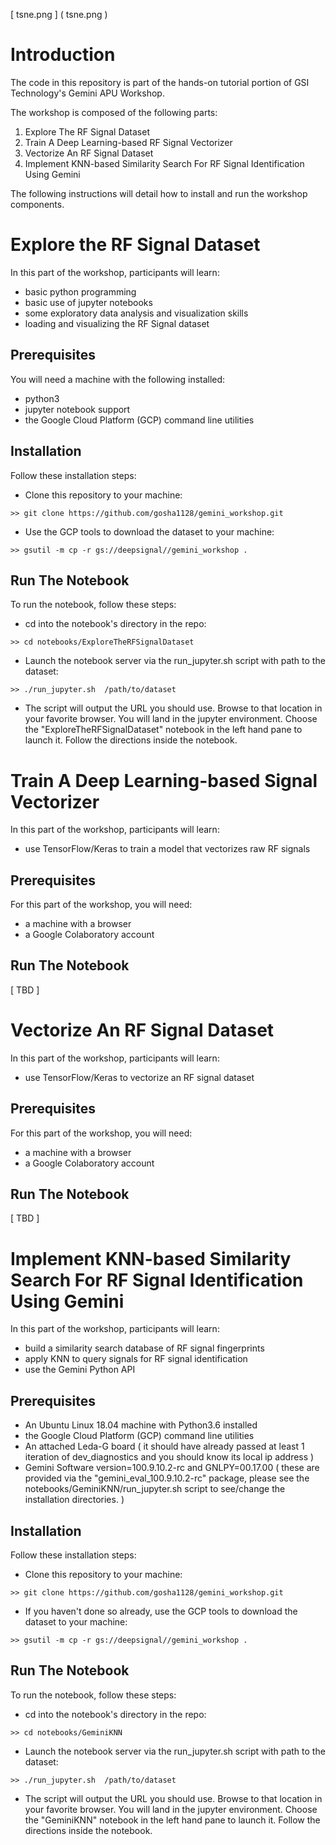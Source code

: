 [ tsne.png ] ( tsne.png )

# Introduction

The code in this repository is part of the hands-on tutorial portion of GSI Technology's Gemini APU Workshop.

The workshop is composed of the following parts:
1. Explore The RF Signal Dataset
2. Train A Deep Learning-based RF Signal Vectorizer
3. Vectorize An RF Signal Dataset
3. Implement KNN-based Similarity Search For RF Signal Identification Using Gemini

The following instructions will detail how to install and run the workshop components.

# Explore the RF Signal Dataset

In this part of the workshop, participants will learn:
* basic python programming
* basic use of jupyter notebooks
* some exploratory data analysis and visualization skills
* loading and visualizing the RF Signal dataset

## Prerequisites

You will need a machine with the following installed:
* python3
* jupyter notebook support 
* the Google Cloud Platform (GCP) command line utilities

## Installation

Follow these installation steps:

* Clone this repository to your machine:

```>> git clone https://github.com/gosha1128/gemini_workshop.git```

* Use the GCP tools to download the dataset to your machine:

```>> gsutil -m cp -r gs://deepsignal//gemini_workshop .```

## Run The Notebook

To run the notebook, follow these steps:

* cd into the notebook's directory in the repo:

```>> cd notebooks/ExploreTheRFSignalDataset```

* Launch the notebook server via the run_jupyter.sh script with path to the dataset:

```>> ./run_jupyter.sh  /path/to/dataset```

* The script will output the URL you should use.  Browse to that location in your favorite browser.  You will land in the jupyter environment.  Choose the "ExploreTheRFSignalDataset" notebook in the left hand pane to launch it.  Follow the directions inside the notebook.

# Train A Deep Learning-based Signal Vectorizer

In this part of the workshop, participants will learn:
* use TensorFlow/Keras to train a model that vectorizes raw RF signals

## Prerequisites

For this part of the workshop, you will need:
* a machine with a browser
* a Google Colaboratory account

## Run The Notebook

[ TBD ]

# Vectorize An RF Signal Dataset

In this part of the workshop, participants will learn:
* use TensorFlow/Keras to vectorize an RF signal dataset

## Prerequisites

For this part of the workshop, you will need:
* a machine with a browser
* a Google Colaboratory account

## Run The Notebook

[ TBD ]

# Implement KNN-based Similarity Search For RF Signal Identification Using Gemini

In this part of the workshop, participants will learn:
* build a similarity search database of RF signal fingerprints
* apply KNN to query signals for RF signal identification
* use the Gemini Python API

## Prerequisites

* An Ubuntu Linux 18.04 machine with Python3.6 installed
* the Google Cloud Platform (GCP) command line utilities
* An attached Leda-G board ( it should have already passed at least 1 iteration of dev_diagnostics and you should know its local ip address )
* Gemini Software version=100.9.10.2-rc and GNLPY=00.17.00 ( these are provided via the "gemini_eval_100.9.10.2-rc" package, please see the notebooks/GeminiKNN/run_jupyter.sh script to see/change the installation directories. )

## Installation

Follow these installation steps:

* Clone this repository to your machine:

```>> git clone https://github.com/gosha1128/gemini_workshop.git```

* If you haven't done so already, use the GCP tools to download the dataset to your machine:

```>> gsutil -m cp -r gs://deepsignal//gemini_workshop .```

## Run The Notebook

To run the notebook, follow these steps:

* cd into the notebook's directory in the repo:

```>> cd notebooks/GeminiKNN```

* Launch the notebook server via the run_jupyter.sh script with path to the dataset:

```>> ./run_jupyter.sh  /path/to/dataset```

* The script will output the URL you should use.  Browse to that location in your favorite browser.  You will land in the jupyter environment.  Choose the "GeminiKNN" notebook in the left hand pane to launch it.  Follow the directions inside the notebook.





